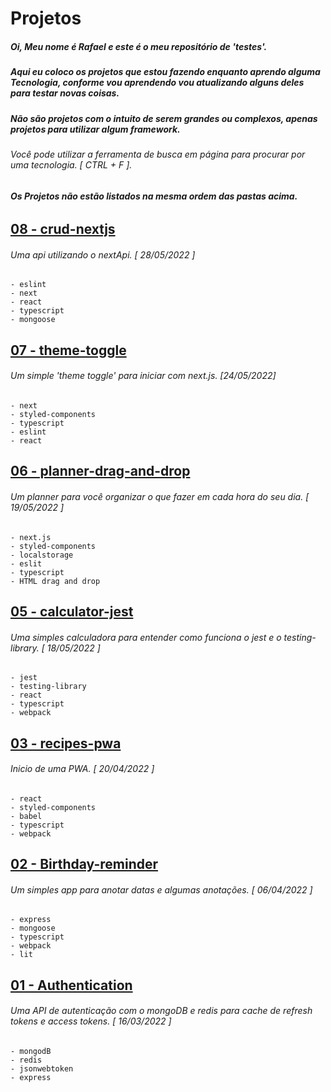 # Projetos

##### Oi, Meu nome é Rafael e este é o meu repositório de 'testes'. 

##### Aqui eu coloco os projetos que estou fazendo enquanto aprendo alguma Tecnologia, conforme vou aprendendo vou atualizando alguns deles para testar novas coisas.

##### Não são projetos com o intuito de serem grandes ou complexos, apenas projetos para utilizar algum framework.

###### Você pode utilizar a ferramenta de busca em página para procurar por uma tecnologia. [ CTRL + F ].

###### **Os Projetos não estão listados na mesma ordem das pastas acima.**
 
    
    
## [08 - crud-nextjs](./crud-nextjs/)

###### Uma api utilizando o nextApi. [ 28/05/2022 ]

    - eslint
    - next
    - react
    - typescript
    - mongoose
    
    
    
    
## [07 - theme-toggle](./theme-toggle/)

###### Um simple 'theme toggle' para iniciar com next.js. [24/05/2022]

    - next
    - styled-components
    - typescript
    - eslint
    - react
    
    
    
## [06 - planner-drag-and-drop](./planner-drag-and-drop/)

###### Um planner para você organizar o que fazer em cada hora do seu dia. [ 19/05/2022 ]

    - next.js
    - styled-components
    - localstorage
    - eslit
    - typescript
    - HTML drag and drop
    
    
    
    
## [05 - calculator-jest](./calculator-jest/)

###### Uma simples calculadora para entender como funciona o jest e o testing-library. [ 18/05/2022 ]

    - jest
    - testing-library
    - react
    - typescript
    - webpack
 
        
    
## [03 - recipes-pwa](./recipes-pwa/)

###### Inicio de uma PWA. [ 20/04/2022 ]

    - react
    - styled-components
    - babel
    - typescript
    - webpack
    
    
    
    
## [02 - Birthday-reminder](./birthday-reminder/)

###### Um simples app para anotar datas e algumas anotações. [ 06/04/2022 ]

    - express
    - mongoose
    - typescript
    - webpack
    - lit
    
    
    
    
## [01 - Authentication](./authentication/)

###### Uma API de autenticação com o mongoDB e redis para cache de refresh tokens e access tokens. [ 16/03/2022 ]

    - mongodB
    - redis
    - jsonwebtoken
    - express

